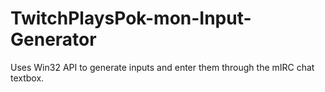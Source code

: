 # TwitchPlaysPok-mon-Input-Generator
Uses Win32 API to generate inputs and enter them through the mIRC chat textbox.

